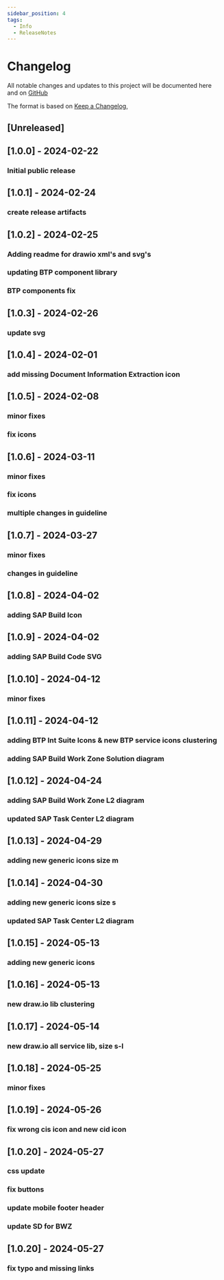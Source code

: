 ```yaml
---
sidebar_position: 4
tags:
  - Info
  - ReleaseNotes
---
```


# Changelog

All notable changes and updates to this project will be documented here and on [GitHub](https://github.com/SAP/btp-solution-diagrams/releases) 

The format is based on [Keep a Changelog](https://keepachangelog.com/en/1.0.0/),

## [Unreleased]

## [1.0.0] - 2024-02-22
### Initial public release

## [1.0.1] - 2024-02-24
### create release artifacts

## [1.0.2] - 2024-02-25
### Adding readme for drawio xml's and svg's
### updating BTP component library
### BTP components fix

## [1.0.3] - 2024-02-26
### update svg

## [1.0.4] - 2024-02-01
### add missing Document Information Extraction icon

## [1.0.5] - 2024-02-08
### minor fixes
### fix icons

## [1.0.6] - 2024-03-11
### minor fixes
### fix icons
### multiple changes in guideline

## [1.0.7] - 2024-03-27
### minor fixes
### changes in guideline

## [1.0.8] - 2024-04-02
### adding SAP Build Icon

## [1.0.9] - 2024-04-02
### adding SAP Build Code SVG

## [1.0.10] - 2024-04-12
### minor fixes

## [1.0.11] - 2024-04-12
### adding BTP Int Suite Icons & new BTP service icons clustering
### adding SAP Build Work Zone Solution diagram

## [1.0.12] - 2024-04-24
### adding SAP Build Work Zone L2 diagram
### updated SAP Task Center L2 diagram

## [1.0.13] - 2024-04-29
### adding new generic icons size m

## [1.0.14] - 2024-04-30
### adding new generic icons size s
### updated SAP Task Center L2 diagram

## [1.0.15] - 2024-05-13
### adding new generic icons 

## [1.0.16] - 2024-05-13
### new draw.io lib clustering

## [1.0.17] - 2024-05-14
### new draw.io all service lib, size s-l

## [1.0.18] - 2024-05-25
### minor fixes

## [1.0.19] - 2024-05-26
### fix wrong cis icon and new cid icon 

## [1.0.20] - 2024-05-27
### css update
### fix buttons
### update mobile footer header 
### update SD for BWZ

## [1.0.20] - 2024-05-27
### fix typo and missing links




